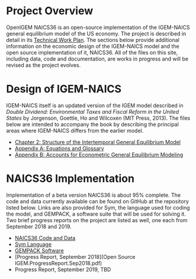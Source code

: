 # Project Overview

OpenIGEM NAICS36 is an open-source implementation of the IGEM-NAICS 
general equilibrium model of the US economy. The project is described in 
detail in its [Technical Work Plan](OpenIGEM_Technical_Work_Plan.pdf). The 
sections below provide additional information on the economic design of
the IGEM-NAICS model and the open source implementation of it, NAICS36. 
All of the files on this site, including data, code and documentation, are 
works in progress and will be revised as the project evolves.

# Design of IGEM-NAICS

IGEM-NAICS itself is an updated version of the IGEM model described in 
_Double Dividend: Environmental Taxes and Fiscal Reform in the United 
States_ by Jorgenson, Goettle, Ho and Wilcoxen (MIT Press, 2013). The 
files below are intended to accompany the book by describing the 
principal areas where IGEM-NAICS differs from the earlier model. 

+ [Chapter 2: Structure of the Intertemporal General Equilibrium Model](IGEMN_chap2.pdf)
+ [Appendix A: Equations and Glossary](AppendixA.pdf)
+ [Appendix B: Accounts for Econometric General Equilibrium Modeling](AppendixB.pdf)

# NAICS36 Implementation

Implementation of a beta version NAICS36 is about 95% complete. The 
code and data currently available can be found on GitHub at the repository 
listed below. Links are also provided for Sym, the language used for coding 
the model, and GEMPACK, a software suite that will be used for solving it. 
Two brief progress reports on the project are listed as well, one each 
from September 2018 and 2019.

+ [NAICS36 Code and Data](https://github.com/openigem/naics36/)
+ [Sym Language](https://pjwilcoxen.github.io/sym/)
+ [GEMPACK Software](https://www.copsmodels.com/gempack.htm)
+ [Progress Report, September 2018](Open Source IGEM.ProgressReport.Sep2018.pdf)
+ Progress Report, September 2019, TBD

